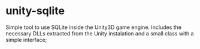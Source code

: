 unity-sqlite
============

Simple tool to use SQLite inside the Unity3D game engine. Includes the necessary DLLs extracted from the Unity instalation and a small class with a simple interface;



